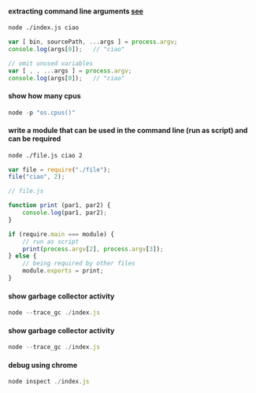 #### extracting command line arguments [see](https://humanwhocodes.com/blog/2018/10/extracting-command-line-arguments-nodejs/)

```sh
node ./index.js ciao
```
```js
var [ bin, sourcePath, ...args ] = process.argv;
console.log(args[0]);   // "ciao"
```
```js
// omit unused variables
var [ , , ...args ] = process.argv;
console.log(args[0]);   // "ciao"
```

#### show how many cpus
```js
node -p "os.cpus()"
```

#### write a module that can be used in the command line (run as script) and can be required
```sh
node ./file.js ciao 2
```
```js
var file = require("./file");
file("ciao", 2);
```
```js
// file.js

function print (par1, par2) {
    console.log(par1, par2);
}

if (require.main === module) {
    // run as script
    print(process.argv[2], process.argv[3]);
} else {
    // being required by other files
    module.exports = print;
}
```

#### show garbage collector activity
```js
node --trace_gc ./index.js
```

#### show garbage collector activity
```js
node --trace_gc ./index.js
```

#### debug using chrome
```js
node inspect ./index.js
```
